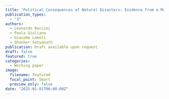 ```yaml
---
title: 'Political Consequences of Natural Disasters: Evidence from a Massive Earthquake in Early Modern History'
publication_types:
  - "3"
authors:
  - Leonardo Baccini
  - Paola Giuliano
  - Giacomo Lemoli
  - Shanker Satyanath
publication: Draft available upon request
draft: false
featured: true
categories:
  - Working paper
image:
  filename: featured
  focal_point: Smart
  preview_only: false
date: "2025-01-01T00:00:00Z"
---
```

